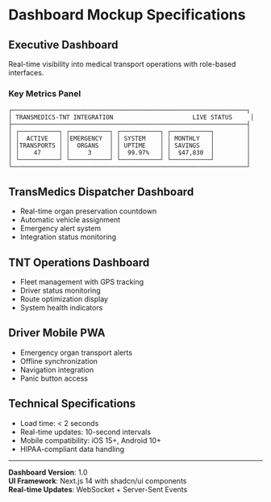 # Dashboard Mockup Specifications

## Executive Dashboard
Real-time visibility into medical transport operations with role-based interfaces.

### Key Metrics Panel
```
┌─────────────────────────────────────────────────────────────────┐
│ TRANSMEDICS-TNT INTEGRATION                      LIVE STATUS     │
├─────────────────────────────────────────────────────────────────┤
│ ┌───────────┐ ┌───────────┐ ┌───────────┐ ┌───────────┐         │
│ │  ACTIVE   │ │EMERGENCY  │ │ SYSTEM    │ │ MONTHLY   │         │
│ │TRANSPORTS │ │  ORGANS   │ │ UPTIME    │ │ SAVINGS   │         │
│ │    47     │ │     3     │ │  99.97%   │ │  $47,830  │         │
│ └───────────┘ └───────────┘ └───────────┘ └───────────┘         │
└─────────────────────────────────────────────────────────────────┘
```

## TransMedics Dispatcher Dashboard
- Real-time organ preservation countdown
- Automatic vehicle assignment
- Emergency alert system
- Integration status monitoring

## TNT Operations Dashboard  
- Fleet management with GPS tracking
- Driver status monitoring
- Route optimization display
- System health indicators

## Driver Mobile PWA
- Emergency organ transport alerts
- Offline synchronization
- Navigation integration
- Panic button access

## Technical Specifications
- Load time: < 2 seconds
- Real-time updates: 10-second intervals
- Mobile compatibility: iOS 15+, Android 10+
- HIPAA-compliant data handling

---

**Dashboard Version**: 1.0  
**UI Framework**: Next.js 14 with shadcn/ui components  
**Real-time Updates**: WebSocket + Server-Sent Events
